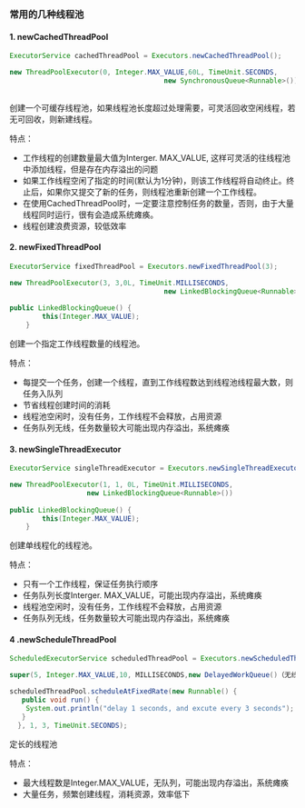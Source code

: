 ### **常用的几种线程池**

#### 1. **newCachedThreadPool**

```java
ExecutorService cachedThreadPool = Executors.newCachedThreadPool();

new ThreadPoolExecutor(0, Integer.MAX_VALUE,60L, TimeUnit.SECONDS,
                                      new SynchronousQueue<Runnable>())
    
```

创建一个可缓存线程池，如果线程池长度超过处理需要，可灵活回收空闲线程，若无可回收，则新建线程。

特点：

- 工作线程的创建数量最大值为Interger. MAX_VALUE, 这样可灵活的往线程池中添加线程，但是存在内存溢出的问题
- 如果工作线程空闲了指定的时间(默认为1分钟)，则该工作线程将自动终止。终止后，如果你又提交了新的任务，则线程池重新创建一个工作线程。
- 在使用CachedThreadPool时，一定要注意控制任务的数量，否则，由于大量线程同时运行，很有会造成系统瘫痪。
- 线程创建浪费资源，较低效率



#### 2. **newFixedThreadPool**

```java
ExecutorService fixedThreadPool = Executors.newFixedThreadPool(3);

new ThreadPoolExecutor(3, 3,0L, TimeUnit.MILLISECONDS,
                                      new LinkedBlockingQueue<Runnable>())
    
public LinkedBlockingQueue() {
        this(Integer.MAX_VALUE);
    }
```

创建一个指定工作线程数量的线程池。

特点：

- 每提交一个任务，创建一个线程，直到工作线程数达到线程池线程最大数，则任务入队列
- 节省线程创建时间的消耗
- 线程池空闲时，没有任务，工作线程不会释放，占用资源
- 任务队列无线，任务数量较大可能出现内存溢出，系统瘫痪



#### 3. **newSingleThreadExecutor**

```java
ExecutorService singleThreadExecutor = Executors.newSingleThreadExecutor();

new ThreadPoolExecutor(1, 1, 0L, TimeUnit.MILLISECONDS,
                   new LinkedBlockingQueue<Runnable>())
    
public LinkedBlockingQueue() {
        this(Integer.MAX_VALUE);
    }
```

创建单线程化的线程池。

特点：

- 只有一个工作线程，保证任务执行顺序
- 任务队列长度Interger. MAX_VALUE，可能出现内存溢出，系统瘫痪
- 线程池空闲时，没有任务，工作线程不会释放，占用资源
- 任务队列无线，任务数量较大可能出现内存溢出，系统瘫痪



#### 4 .**newScheduleThreadPool**

```java
ScheduledExecutorService scheduledThreadPool = Executors.newScheduledThreadPool(5);

super(5, Integer.MAX_VALUE,10, MILLISECONDS,new DelayedWorkQueue()（无线堆）)

scheduledThreadPool.scheduleAtFixedRate(new Runnable() {
   public void run() {
    System.out.println("delay 1 seconds, and excute every 3 seconds");
   }
  }, 1, 3, TimeUnit.SECONDS);
```

定长的线程池

特点：

- 最大线程数是Integer.MAX_VALUE，无队列，可能出现内存溢出，系统瘫痪
- 大量任务，频繁创建线程，消耗资源，效率低下

